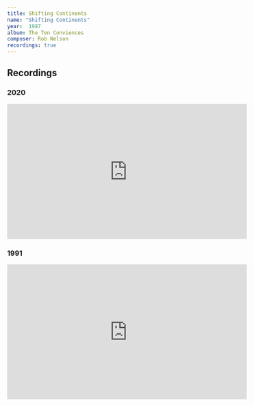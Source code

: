 ```yaml
---
title: Shifting Continents
name: "Shifting Continents"
year:  1987
album: The Ten Conviences
composer: Rob Nelson
recordings: true
---
```


<h2>Recordings</h2>
<h3>2020</h3>
<iframe width="560" height="315" src="https://www.youtube.com/embed/YoC5whzMYQs" frameborder="0" allow="accelerometer; autoplay; encrypted-media; gyroscope; picture-in-picture" allowfullscreen></iframe>

<h3>1991</h3>
<iframe width="560" height="315" src="https://www.youtube.com/embed/sTADZ9-zv7k" frameborder="0" allow="accelerometer; autoplay; encrypted-media; gyroscope; picture-in-picture" allowfullscreen></iframe>

